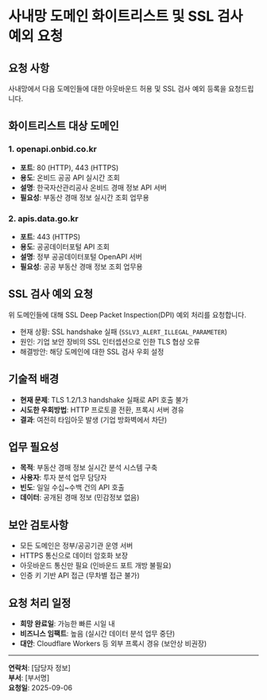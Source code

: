 # 사내망 도메인 화이트리스트 및 SSL 검사 예외 요청

## 요청 사항
사내망에서 다음 도메인들에 대한 아웃바운드 허용 및 SSL 검사 예외 등록을 요청드립니다.

## 화이트리스트 대상 도메인

### 1. openapi.onbid.co.kr
- **포트**: 80 (HTTP), 443 (HTTPS)
- **용도**: 온비드 공공 API 실시간 조회
- **설명**: 한국자산관리공사 온비드 경매 정보 API 서버
- **필요성**: 부동산 경매 정보 실시간 조회 업무용

### 2. apis.data.go.kr  
- **포트**: 443 (HTTPS)
- **용도**: 공공데이터포털 API 조회
- **설명**: 정부 공공데이터포털 OpenAPI 서버
- **필요성**: 공공 부동산 경매 정보 조회 업무용

## SSL 검사 예외 요청
위 도메인들에 대해 SSL Deep Packet Inspection(DPI) 예외 처리를 요청합니다.
- 현재 상황: SSL handshake 실패 (`SSLV3_ALERT_ILLEGAL_PARAMETER`)
- 원인: 기업 보안 장비의 SSL 인터셉션으로 인한 TLS 협상 오류
- 해결방안: 해당 도메인에 대한 SSL 검사 우회 설정

## 기술적 배경
- **현재 문제**: TLS 1.2/1.3 handshake 실패로 API 호출 불가
- **시도한 우회방법**: HTTP 프로토콜 전환, 프록시 서버 경유
- **결과**: 여전히 타임아웃 발생 (기업 방화벽에서 차단)

## 업무 필요성
- **목적**: 부동산 경매 정보 실시간 분석 시스템 구축
- **사용자**: 투자 분석 업무 담당자
- **빈도**: 일일 수십~수백 건의 API 호출
- **데이터**: 공개된 경매 정보 (민감정보 없음)

## 보안 검토사항
- 모든 도메인은 정부/공공기관 운영 서버
- HTTPS 통신으로 데이터 암호화 보장  
- 아웃바운드 통신만 필요 (인바운드 포트 개방 불필요)
- 인증 키 기반 API 접근 (무차별 접근 불가)

## 요청 처리 일정
- **희망 완료일**: 가능한 빠른 시일 내
- **비즈니스 임팩트**: 높음 (실시간 데이터 분석 업무 중단)
- **대안**: Cloudflare Workers 등 외부 프록시 경유 (보안상 비권장)

---

**연락처**: [담당자 정보]  
**부서**: [부서명]  
**요청일**: 2025-09-06